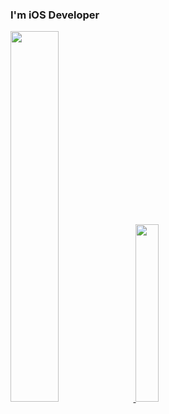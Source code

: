 ### I'm iOS Developer

<a href="s">
  <img src="https://github-readme-stats.vercel.app/api?username=hotcat0421&theme=tokyonight&show_icons=true" width="39%" />
</a>
<a href="https://github.com/hotcat0421/github-readme-stats">
    <img src="https://github-readme-stats.vercel.app/api/top-langs/?username=hotcat0421&layout=donut&show_icons=true&theme=material-palenight&hide_border=true&bg_color=20232a&icon_color=58A6FF&text_color=fff&title_color=58A6FF&count_private=true&exclude_repo=Face-Transfer-Application" width=27% />
</a> 
